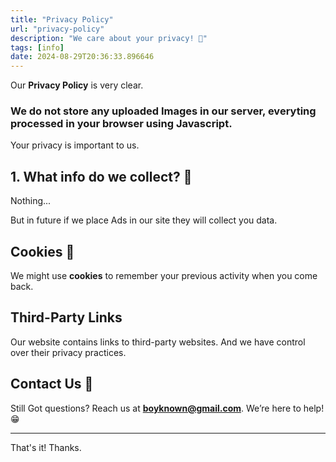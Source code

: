 ```yaml
---
title: "Privacy Policy"
url: "privacy-policy"
description: "We care about your privacy! 🌟"
tags: [info]
date: 2024-08-29T20:36:33.896646
---
```


Our **Privacy Policy** is very clear.

### We do not store any uploaded Images in our server, everyting processed in your browser using Javascript. 

Your privacy is important to us.


## 1. What info do we collect? 🤔

Nothing...

But in future if we place Ads in our site they will collect you data.



## Cookies 🍪

We might use **cookies** to remember your previous activity when you come back.



## Third-Party Links
Our website contains links to third-party websites. And we have control over their privacy practices.

## Contact Us 📧

Still Got questions? Reach us at **[boyknown@gmail.com](mailto:boyknown@gmail.com)**. We’re here to help! 😁

---

That's it! Thanks.
